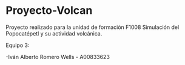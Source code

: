 # Proyecto-Volcan
Proyecto realizado para la unidad de formación F1008
Simulación del Popocatépetl y su actividad volcánica.

Equipo 3:

-Iván Alberto Romero Wells - A00833623

